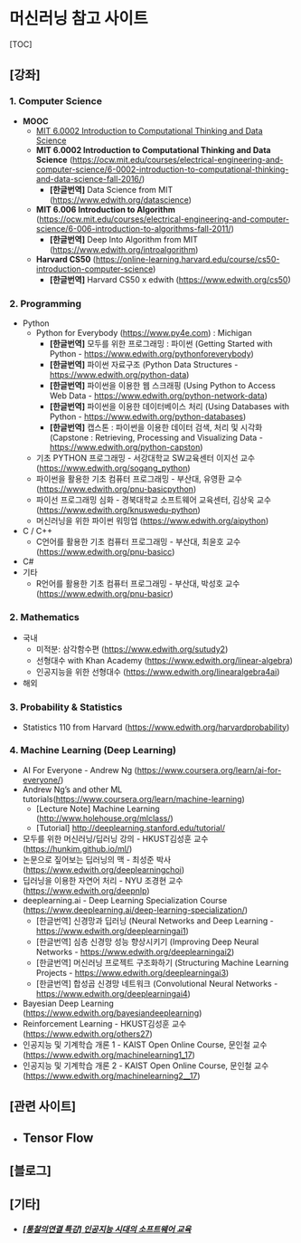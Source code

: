 # 머신러닝 참고 사이트

[TOC]

## [강좌]

### 1. Computer Science

- **MOOC**
  - [MIT 6.0002 Introduction to Computational Thinking and Data Science](https://ocw.mit.edu/courses/electrical-engineering-and-computer-science/6-0002-introduction-to-computational-thinking-and-data-science-fall-2016/)
  - **MIT 6.0002 Introduction to Computational Thinking and Data Science** (https://ocw.mit.edu/courses/electrical-engineering-and-computer-science/6-0002-introduction-to-computational-thinking-and-data-science-fall-2016/)
    - **[한글번역]** Data Science from MIT (https://www.edwith.org/datascience)
  - **MIT 6.006 Introduction to Algorithm** (https://ocw.mit.edu/courses/electrical-engineering-and-computer-science/6-006-introduction-to-algorithms-fall-2011/)
    - **[한글번역]** Deep Into Algorithm from MIT (https://www.edwith.org/introalgorithm)
  - **Harvard CS50** (https://online-learning.harvard.edu/course/cs50-introduction-computer-science)
    - **[한글번역]** Harvard CS50 x edwith (https://www.edwith.org/cs50)

### 2. Programming

- Python
  - Python for Everybody (https://www.py4e.com) : Michigan 
    - **[한글번역]** 모두를 위한 프로그래밍 : 파이썬 (Getting Started with Python - https://www.edwith.org/pythonforeverybody) 
    - **[한글번역]** 파이썬 자료구조 (Python Data Structures - https://www.edwith.org/python-data)
    - **[한글번역]** 파이썬을 이용한 웹 스크래핑 (Using Python to Access Web Data - https://www.edwith.org/python-network-data)
    - **[한글번역]** 파이썬을 이용한 데이터베이스 처리 (Using Databases with Python - https://www.edwith.org/python-databases)
    - **[한글번역]** 캡스톤 : 파이썬을 이용한 데이터 검색, 처리 및 시각화 (Capstone : Retrieving, Processing and Visualizing Data - https://www.edwith.org/python-capston)
  - 기초 PYTHON 프로그래밍 - 서강대학교 SW교육센터 이지선 교수(https://www.edwith.org/sogang_python)
  - 파이썬을 활용한 기초 컴퓨터 프로그래밍 - 부산대, 유영환 교수 (https://www.edwith.org/pnu-basicpython)
  - 파이선 프로그래밍 심화 - 경북대학교 소프트웨어 교육센터, 김상욱 교수 (https://www.edwith.org/knuswedu-python)
  - 머신러닝을 위한 파이썬 워밍업 (https://www.edwith.org/aipython)
- C / C++
  - C언어를 활용한 기초 컴퓨터 프로그래밍 - 부산대, 최윤호 교수 (https://www.edwith.org/pnu-basicc)
- C#
- 기타
  - R언어를 활용한 기초 컴퓨터 프로그래밍 - 부산대, 박성호 교수 (https://www.edwith.org/pnu-basicr)

### 2. Mathematics

- 국내
  - 미적분: 삼각함수편 (https://www.edwith.org/sutudy2)
  - 선형대수 with Khan Academy (https://www.edwith.org/linear-algebra)
  - 인공지능을 위한 선형대수 (https://www.edwith.org/linearalgebra4ai)
- 해외

### 3. Probability & Statistics

- Statistics 110 from Harvard (https://www.edwith.org/harvardprobability)





### 4. Machine Learning (Deep Learning)

- AI For Everyone - Andrew Ng (https://www.coursera.org/learn/ai-for-everyone/)
- Andrew Ng’s and other ML tutorials(https://www.coursera.org/learn/machine-learning)
  - [Lecture Note] Machine Learning  (http://www.holehouse.org/mlclass/)
  - [Tutorial] http://deeplearning.stanford.edu/tutorial/
- 모두를 위한 머신러닝/딥러닝 강의 - HKUST김성훈 교수 (https://hunkim.github.io/ml/)
- 논문으로 짚어보는 딥러닝의 맥 - 최성준 박사(https://www.edwith.org/deeplearningchoi)
- 딥러닝을 이용한 자연어 처리 - NYU 조경현 교수(https://www.edwith.org/deepnlp)
- deeplearning.ai - Deep Learning Specialization Course (https://www.deeplearning.ai/deep-learning-specialization/)
  - [한글번역] 신경망과 딥러닝 (Neural Networks and Deep Learning - https://www.edwith.org/deeplearningai1)
  - [한글번역] 심층 신경망 성능 향상시키기 (Improving Deep Neural Networks - https://www.edwith.org/deeplearningai2)
  - [한글번역] 머신러닝 프로젝트 구조화하기 (Structuring Machine Learning Projects - https://www.edwith.org/deeplearningai3)
  - [한글번역] 합성곱 신경망 네트워크 (Convolutional Neural Networks - https://www.edwith.org/deeplearningai4)
- Bayesian Deep Learning (https://www.edwith.org/bayesiandeeplearning)
- Reinforcement Learning - HKUST김성훈 교수 (https://www.edwith.org/others27)
- 인공지능 및 기계학습 개론 1 - KAIST Open Online Course, 문인철 교수 (https://www.edwith.org/machinelearning1_17)
- 인공지능 및 기계학습 개론 2 - KAIST Open Online Course, 문인철 교수(https://www.edwith.org/machinelearning2__17)



## [관련 사이트]

- Tensor Flow
  - 



## [블로그]

## [기타]

- ##### [[통찰의연결 특강\] 인공지능 시대의 소프트웨어 교육](https://www.edwith.org/connectedinsights/home)